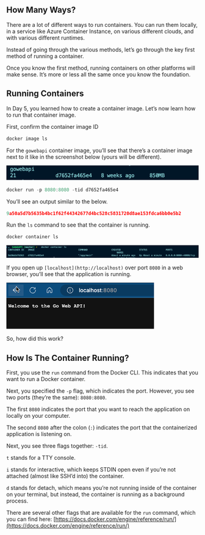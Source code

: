 ## How Many Ways?

There are a lot of different ways to run containers. You can run them locally, in a service like Azure Container Instance, on various different clouds, and with various different runtimes.

Instead of going through the various methods, let’s go through the key first method of running a container.

Once you know the first method, running containers on other platforms will make sense. It’s more or less all the same once you know the foundation.

## Running Containers

In Day 5, you learned how to create a container image. Let’s now learn how to run that container image.

First, confirm the container image ID

```jsx
docker image ls
```

For the `gowebapi` container image, you’ll see that there’s a container image next to it like in the screenshot below (yours will be different).

![screenshot](../images/18.png)

```jsx
docker run -p 8080:8080 -tid d7652fa465e4
```

You’ll see an output similar to the below.

```jsx
9a50a5d7b5635b4bc1f62f44342677d4bc528c5831720d8ae153fdca6bb0e5b2
```

Run the `ls` command to see that the container is running.

```jsx
docker container ls
```

![screenshot](../images/19.png)

If you open up `[localhost](http://localhost)` over port `8080` in a web browser, you’ll see that the application is running.

![screenshot](../images/20.png)

So, how did this work?

## How Is The Container Running?

First, you use the `run` command from the Docker CLI. This indicates that you want to run a Docker container.

Next, you specified the `-p` flag, which indicates the port. However, you see two ports (they’re the same): `8080:8080`.

The first `8080` indicates the port that you want to reach the application on locally on your computer.

The second `8080` after the colon (`:`) indicates the port that the containerized application is listening on.

Next, you see three flags together: `-tid`.

`t` stands for a TTY console.

`i` stands for interactive, which keeps STDIN open even if you’re not attached (almost like SSH’d into) the container.

`d` stands for detach, which means you’re not running inside of the container on your terminal, but instead, the container is running as a background process.

There are several other flags that are available for the `run` command, which you can find here: [https://docs.docker.com/engine/reference/run/](https://docs.docker.com/engine/reference/run/)